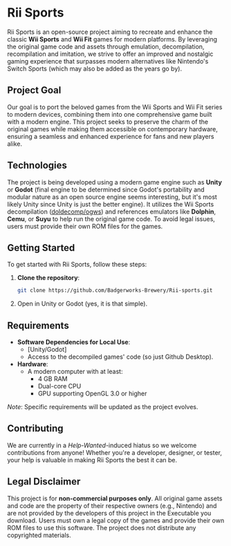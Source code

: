 # Rii Sports

Rii Sports is an open-source project aiming to recreate and enhance the classic **Wii Sports** and **Wii Fit** games for modern platforms. By leveraging the original game code and assets through emulation, decompilation, recompilation and imitation, we strive to offer an improved and nostalgic gaming experience that surpasses modern alternatives like Nintendo's Switch Sports (which may also be added as the years go by).

## Project Goal

Our goal is to port the beloved games from the Wii Sports and Wii Fit series to modern devices, combining them into one comprehensive game built with a modern engine. This project seeks to preserve the charm of the original games while making them accessible on contemporary hardware, ensuring a seamless and enhanced experience for fans and new players alike.

## Technologies

The project is being developed using a modern game engine such as **Unity** or **Godot** (final engine to be determined since Godot's portability and modular nature as an open source engine seems interesting, but it's most likely Unity since Unity is just the better engine). It utilizes the Wii Sports decompilation ([doldecomp/ogws](https://github.com/doldecomp/ogws)) and references emulators like **Dolphin**, **Cemu**, or **Suyu** to help run the original game code. To avoid legal issues, users must provide their own ROM files for the games.

## Getting Started

To get started with Rii Sports, follow these steps:

1. **Clone the repository**:
   ```bash
   git clone https://github.com/Badgerworks-Brewery/Rii-sports.git
   ```
2. Open in Unity or Godot (yes, it is that simple).

## Requirements

- **Software Dependencies for Local Use**:
  - [Unity/Godot]
  - Access to the decompiled games' code (so just Github Desktop).
- **Hardware**:
  - A modern computer with at least:
    - 4 GB RAM
    - Dual-core CPU
    - GPU supporting OpenGL 3.0 or higher

*Note*: Specific requirements will be updated as the project evolves.

## Contributing

We are currently in a *Help-Wanted*-induced hiatus so we welcome contributions from anyone! Whether you're a developer, designer, or tester, your help is valuable in making Rii Sports the best it can be. 

## Legal Disclaimer

This project is for **non-commercial purposes only**. All original game assets and code are the property of their respective owners (e.g., Nintendo) and are not provided by the developers of this project in the Executable you download. Users must own a legal copy of the games and provide their own ROM files to use this software. The project does not distribute any copyrighted materials.

